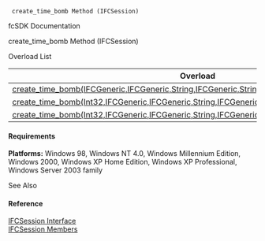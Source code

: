 ﻿     create_time_bomb Method (IFCSession)                                                   

fcSDK Documentation

create_time_bomb Method (IFCSession)

Overload List

| Overload | Description |
| --- | --- |
| [create_time_bomb(IFCGeneric,IFCGeneric,String,IFCGeneric,String,Int32,String,String,Object)](FChoice.Foundation.Clarify.Compatibility~FChoice.Foundation.Clarify.Compatibility.IFCSession~create_time_bomb(IFCGeneric,IFCGeneric,String,IFCGeneric,String,Int32,String,String,Object).md) |   |
| [create_time_bomb(Int32,IFCGeneric,IFCGeneric,String,IFCGeneric,Int32,String,String,Object)](FChoice.Foundation.Clarify.Compatibility~FChoice.Foundation.Clarify.Compatibility.IFCSession~create_time_bomb(Int32,IFCGeneric,IFCGeneric,String,IFCGeneric,Int32,String,String,Object).md) |   |
| [create_time_bomb(Int32,IFCGeneric,IFCGeneric,String,IFCGeneric,Int32,String,String,String,Object)](FChoice.Foundation.Clarify.Compatibility~FChoice.Foundation.Clarify.Compatibility.IFCSession~create_time_bomb(Int32,IFCGeneric,IFCGeneric,String,IFCGeneric,Int32,String,String,String,Object).md) |   |

#### Requirements

**Platforms:** Windows 98, Windows NT 4.0, Windows Millennium Edition, Windows 2000, Windows XP Home Edition, Windows XP Professional, Windows Server 2003 family

See Also

#### Reference

[IFCSession Interface](FChoice.Foundation.Clarify.Compatibility~FChoice.Foundation.Clarify.Compatibility.IFCSession.md)  
[IFCSession Members](FChoice.Foundation.Clarify.Compatibility~FChoice.Foundation.Clarify.Compatibility.IFCSession_members.md)